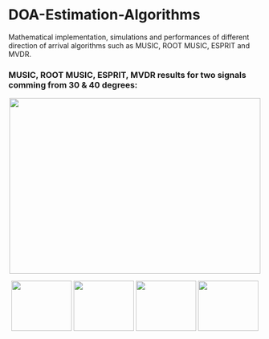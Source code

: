 # DOA-Estimation-Algorithms
Mathematical implementation, simulations and performances of different direction of arrival algorithms such as MUSIC, ROOT MUSIC, ESPRIT and MVDR.
### MUSIC, ROOT MUSIC, ESPRIT, MVDR results for two signals comming from 30 & 40 degrees:
<p align="center">
<img src="https://user-images.githubusercontent.com/96948413/151557604-7c2ab0c9-37be-4af9-8908-abaf79ef1647.png" width="500" height="350">
 </p>

<p align="center">
  <img src="https://user-images.githubusercontent.com/96948413/151658459-93ed2244-1cf5-4ce6-96b3-0b038e3f0c88.png" width="120" height="100">
  <img src="https://user-images.githubusercontent.com/96948413/151658492-5dc81997-b924-4190-b81e-12cb9c53c5cc.png" width="120" height="100"> 
  <img src="https://user-images.githubusercontent.com/96948413/151658510-18864ab1-4dc1-45c3-8d33-1cefa395aed0.png" width="120" height="100"> 
  <img src="https://user-images.githubusercontent.com/96948413/151658526-146632e5-c78b-4cf6-9c06-dd15e92093ad.png" width="120" height="100"> 
</p>

